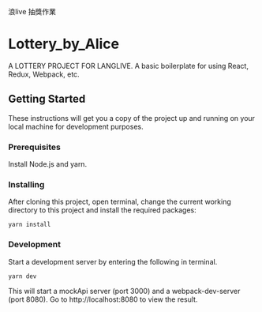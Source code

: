 浪live 抽獎作業

# Lottery_by_Alice

A LOTTERY PROJECT FOR LANGLIVE. A basic boilerplate for using React, Redux, Webpack, etc.

## Getting Started

These instructions will get you a copy of the project up and running on your local machine for development purposes.

### Prerequisites

Install Node.js and yarn.

### Installing

After cloning this project, open terminal, change the current working directory to this project and install the required packages:

```
yarn install
```

### Development

Start a development server by entering the following in terminal.

```
yarn dev
```

This will start a mockApi server (port 3000) and a webpack-dev-server (port 8080).
Go to http://localhost:8080 to view the result.
